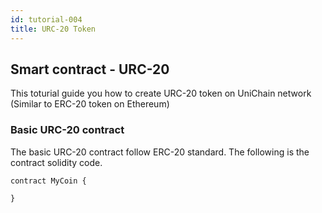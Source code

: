 ```yaml
---
id: tutorial-004
title: URC-20 Token
---
```


## Smart contract - URC-20
This toturial guide you how to create URC-20 token on UniChain network (Similar to ERC-20 token on Ethereum)

### Basic URC-20 contract
The basic URC-20 contract follow ERC-20 standard. The following is the contract solidity code. 

```solidity
contract MyCoin {

}
```